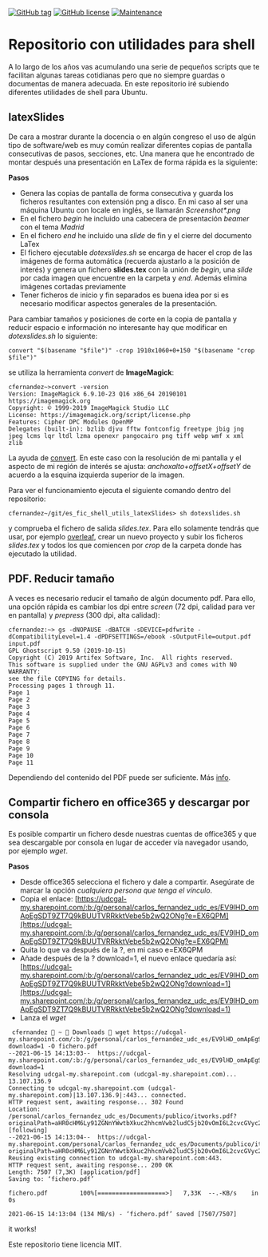 [![GitHub tag](https://img.shields.io/github/tag/cafernandezlo/es_fic_shell_utils.svg)](https://GitHub.com/cafernandezlo/es_fic_shell_utils/tags/)
[![GitHub license](https://img.shields.io/github/license/cafernandezlo/es_fic_shell_utils.svg)](https://github.com/cafernandezlo/es_fic_shell_utils/blob/master/LICENSE)
[![Maintenance](https://img.shields.io/badge/Maintained%3F-yes-green.svg)](https://GitHub.com/cafernandezlo/es_fic_shell_utils/graphs/commit-activity)


# Repositorio con utilidades para shell

A lo largo de los años vas acumulando una serie de pequeños scripts que te facilitan algunas tareas cotidianas pero que no siempre guardas o documentas de manera adecuada. En este repositorio iré subiendo diferentes utilidades de shell para Ubuntu.

## latexSlides

De cara a mostrar durante la docencia o en algún congreso el uso de algún tipo de software/web es muy común realizar diferentes copias de pantalla consecutivas de pasos, secciones, etc. Una manera que he encontrado de montar después una presentación en LaTex de forma rápida es la siguiente:

**Pasos**

* Genera las copias de pantalla de forma consecutiva y guarda los ficheros resultantes con extensión png a disco. En mi caso al ser una máquina Ubuntu con locale en inglés, se llamarán _Screenshot*.png_
* En el fichero _begin_ he incluido una cabecera de presentación _beamer_ con el tema _Madrid_
* En el fichero _end_ he incluido una _slide_ de fin y el cierre del documento LaTex
* El fichero ejecutable _dotexslides.sh_ se encarga de hacer el crop de las imágenes de forma automática (recuerda ajustarlo a la posición de interés) y genera un fichero __slides.tex__ con la unión de _begin_, una _slide_ por cada imagen que encuentre en la carpeta y _end_. Además elimina imágenes cortadas previamente
* Tener ficheros de inicio y fin separados es buena idea por si es necesario modificar aspectos generales de la presentación.

Para cambiar tamaños y posiciones de corte en la copia de pantalla y reducir espacio e información no interesante hay que modificar en _dotexslides.sh_ lo siguiente:

```
convert "$(basename "$file")" -crop 1910x1060+0+150 "$(basename "crop $file")"
```

se utiliza la herramienta _convert_ de **ImageMagick**:

```
cfernandez~>convert -version
Version: ImageMagick 6.9.10-23 Q16 x86_64 20190101 https://imagemagick.org
Copyright: © 1999-2019 ImageMagick Studio LLC
License: https://imagemagick.org/script/license.php
Features: Cipher DPC Modules OpenMP 
Delegates (built-in): bzlib djvu fftw fontconfig freetype jbig jng jpeg lcms lqr ltdl lzma openexr pangocairo png tiff webp wmf x xml zlib
```

La ayuda de [convert](https://www.imagemagick.org/script/command-line-options.php#crop). En este caso con la resolución de mi pantalla y el aspecto de mi región de interés se ajusta: _anchoxalto+offsetX+offsetY_ de acuerdo a la esquina izquierda superior de la imagen.

Para ver el funcionamiento ejecuta el siguiente comando dentro del repositorio:

```
cfernandez~/git/es_fic_shell_utils_latexSlides> sh dotexslides.sh
```

y comprueba el fichero de salida _slides.tex_. Para ello solamente tendrás que usar, por ejemplo [overleaf](www.overleaf.com), crear un nuevo proyecto y subir los ficheros _slides.tex_ y todos los que comiencen por _crop_ de la carpeta donde has ejecutado la utilidad. 

## PDF. Reducir tamaño

A veces es necesario reducir el tamaño de algún documento pdf. Para ello, una opción rápida es cambiar los dpi entre _screen_ (72 dpi, calidad para ver en pantalla) y _prepress_ (300 dpi, alta calidad):

```
cfernandez:~> gs -dNOPAUSE -dBATCH -sDEVICE=pdfwrite -dCompatibilityLevel=1.4 -dPDFSETTINGS=/ebook -sOutputFile=output.pdf input.pdf 
GPL Ghostscript 9.50 (2019-10-15)
Copyright (C) 2019 Artifex Software, Inc.  All rights reserved.
This software is supplied under the GNU AGPLv3 and comes with NO WARRANTY:
see the file COPYING for details.
Processing pages 1 through 11.
Page 1
Page 2
Page 3
Page 4
Page 5
Page 6
Page 7
Page 8
Page 9
Page 10
Page 11
```

Dependiendo del contenido del PDF puede ser suficiente. Más [info](https://www.ghostscript.com/doc/current/VectorDevices.htm).

## Compartir fichero en office365 y descargar por consola

Es posible compartir un fichero desde nuestras cuentas de office365 y que sea descargable por consola en lugar de acceder vía navegador usando, por ejemplo _wget_. 

**Pasos**

* Desde office365 selecciona el fichero y dale a compartir. Asegúrate de marcar la opción _cualquiera persona que tenga el vínculo_.
* Copia el enlace: [https://udcgal-my.sharepoint.com/:b:/g/personal/carlos_fernandez_udc_es/EV9lHD_omApEgSDT9ZT7Q9kBUUTVRRkktVebe5b2wQ2ONg?e=EX6QPM](https://udcgal-my.sharepoint.com/:b:/g/personal/carlos_fernandez_udc_es/EV9lHD_omApEgSDT9ZT7Q9kBUUTVRRkktVebe5b2wQ2ONg?e=EX6QPM)
* Quita lo que va después de la ?, en mi caso e=EX6QPM
* Añade después de la ? download=1, el nuevo enlace quedaría así: [https://udcgal-my.sharepoint.com/:b:/g/personal/carlos_fernandez_udc_es/EV9lHD_omApEgSDT9ZT7Q9kBUUTVRRkktVebe5b2wQ2ONg?download=1](https://udcgal-my.sharepoint.com/:b:/g/personal/carlos_fernandez_udc_es/EV9lHD_omApEgSDT9ZT7Q9kBUUTVRRkktVebe5b2wQ2ONg?download=1) 
* Lanza el _wget_

```
 cfernandez  ~  Downloads  wget https://udcgal-my.sharepoint.com/:b:/g/personal/carlos_fernandez_udc_es/EV9lHD_omApEgSDT9ZT7Q9kBUUTVRRkktVebe5b2wQ2ONg?download=1 -O fichero.pdf
--2021-06-15 14:13:03--  https://udcgal-my.sharepoint.com/:b:/g/personal/carlos_fernandez_udc_es/EV9lHD_omApEgSDT9ZT7Q9kBUUTVRRkktVebe5b2wQ2ONg?download=1
Resolving udcgal-my.sharepoint.com (udcgal-my.sharepoint.com)... 13.107.136.9
Connecting to udcgal-my.sharepoint.com (udcgal-my.sharepoint.com)|13.107.136.9|:443... connected.
HTTP request sent, awaiting response... 302 Found
Location: /personal/carlos_fernandez_udc_es/Documents/publico/itworks.pdf?originalPath=aHR0cHM6Ly91ZGNnYWwtbXkuc2hhcmVwb2ludC5jb20vOmI6L2cvcGVyc29uYWwvY2FybG9zX2Zlcm5hbmRlel91ZGNfZXMvRVY5bEhEX29tQXBFZ1NEVDlaVDdROWtCVVVUVlJSa2t0VmViZTViMndRMk9OZz9ydGltZT1DTENtN2ZZdjJVZw [following]
--2021-06-15 14:13:04--  https://udcgal-my.sharepoint.com/personal/carlos_fernandez_udc_es/Documents/publico/itworks.pdf?originalPath=aHR0cHM6Ly91ZGNnYWwtbXkuc2hhcmVwb2ludC5jb20vOmI6L2cvcGVyc29uYWwvY2FybG9zX2Zlcm5hbmRlel91ZGNfZXMvRVY5bEhEX29tQXBFZ1NEVDlaVDdROWtCVVVUVlJSa2t0VmViZTViMndRMk9OZz9ydGltZT1DTENtN2ZZdjJVZw
Reusing existing connection to udcgal-my.sharepoint.com:443.
HTTP request sent, awaiting response... 200 OK
Length: 7507 (7,3K) [application/pdf]
Saving to: ‘fichero.pdf’

fichero.pdf         100%[===================>]   7,33K  --.-KB/s    in 0s      

2021-06-15 14:13:04 (134 MB/s) - ‘fichero.pdf’ saved [7507/7507]
```
it works!

Este repositorio tiene licencia MIT.
